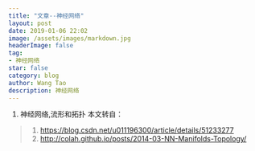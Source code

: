 ```yaml
---
title: "文章--神经网络"
layout: post
date: 2019-01-06 22:02
image: /assets/images/markdown.jpg
headerImage: false
tag:
- 神经网络
star: false
category: blog
author: Wang Tao
description: 神经网络
---
```



1. 神经网络,流形和拓扑
本文转自：
> 1. https://blog.csdn.net/u011196300/article/details/51233277
> 2. http://colah.github.io/posts/2014-03-NN-Manifolds-Topology/
